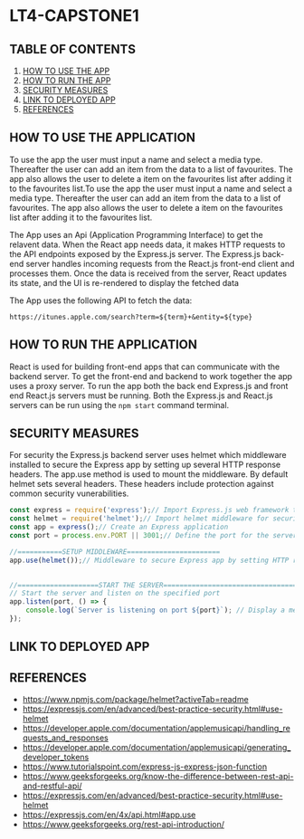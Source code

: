 # LT4-CAPSTONE1

## TABLE OF CONTENTS

1. [HOW TO USE THE APP](#how-to-use-the-application)
2. [HOW TO RUN THE APP](#how-to-run-the-application)
3. [SECURITY MEASURES](#security-measures)
4. [LINK TO DEPLOYED APP](#link-to-deployed-app)
5. [REFERENCES](#references)

## HOW TO USE THE APPLICATION

To use the app the user must input a name and select a media type. Thereafter the user can add an item from the data to a list of favourites. The app also allows the user to delete a item on the favourites list after adding it to the favourites list.To use the app the user must input a name and select a media type. Thereafter the user can add an item from the data to a list of favourites. The app also allows the user to delete a item on the favourites list after adding it to the favourites list. 

The App uses an Api (Application Programming Interface) to get the relavent data.  When the React app needs data, it makes HTTP requests to the API endpoints exposed by the Express.js server. The Express.js back-end server handles incoming requests from the React.js front-end client and processes them. Once the data is received from the server, React updates its state, and the UI is re-rendered to display the fetched data

The App uses the following API to fetch the data:

`https://itunes.apple.com/search?term=${term}+&entity=${type}`

## HOW TO RUN THE APPLICATION

React is used for building front-end apps that can communicate with the backend server. To get the front-end and backend to work together the app uses a proxy server. To run the app both the back end Express.js and front end React.js servers must be running. Both the Express.js and React.js servers can be run using the `npm start` command terminal. 

## SECURITY MEASURES

For security the Express.js backend server uses helmet which middleware installed to secure the Express app by setting up several HTTP response headers. The app.use method is used to mount the middleware. By default helmet sets several headers. These headers include protection against common security vunerabilities.
   ```javascript
   const express = require('express');// Import Express.js web framework to build the web server
   const helmet = require('helmet');// Import helmet middleware for security headers
   const app = express();// Create an Express application
   const port = process.env.PORT || 3001;// Define the port for the server to listen on

  //===========SETUP MIDDLEWARE=======================
   app.use(helmet());// Middleware to secure Express app by setting HTTP response headers.

    
   //====================START THE SERVER==================================
   // Start the server and listen on the specified port
   app.listen(port, () => {
       console.log(`Server is listening on port ${port}`); // Display a message in the console indicating that the server is running.
   });
   ```


## LINK TO DEPLOYED APP


## REFERENCES
- https://www.npmjs.com/package/helmet?activeTab=readme
- https://expressjs.com/en/advanced/best-practice-security.html#use-helmet
- https://developer.apple.com/documentation/applemusicapi/handling_requests_and_responses
- https://developer.apple.com/documentation/applemusicapi/generating_developer_tokens
- https://www.tutorialspoint.com/express-js-express-json-function
- https://www.geeksforgeeks.org/know-the-difference-between-rest-api-and-restful-api/
- https://expressjs.com/en/advanced/best-practice-security.html#use-helmet
- https://expressjs.com/en/4x/api.html#app.use
- https://www.geeksforgeeks.org/rest-api-introduction/ 
